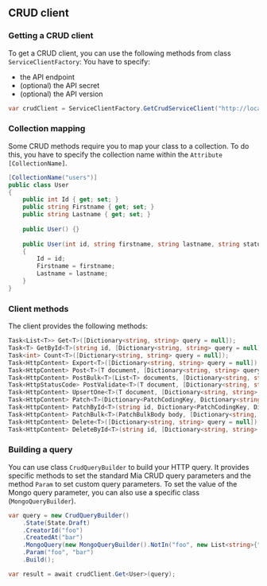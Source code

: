 ## CRUD client

### Getting a CRUD client
To get a CRUD client, you can use the following methods from class `ServiceClientFactory`:
You have to specify:
+ the API endpoint
+ (optional) the API secret
+ (optional) the API version

 ```csharp
var crudClient = ServiceClientFactory.GetCrudServiceClient("http://localhost:300O", "my-secret", 2);
 ```

 ### Collection mapping
 Some CRUD methods require you to map your class to a collection. To do this, you have to specify the collection name within the `Attribute` ``[CollectionName]``.   

```csharp
[CollectionName("users")]
public class User
{
    public int Id { get; set; }
    public string Firstname { get; set; }
    public string Lastname { get; set; }
    
    public User() {}
    
    public User(int id, string firstname, string lastname, string status)
    {
        Id = id;
        Firstname = firstname;
        Lastname = lastname;
    }
}
``` 


### Client methods
The client provides the following methods:

```csharp
Task<List<T>> Get<T>([Dictionary<string, string> query = null]);
Task<T> GetById<T>(string id, [Dictionary<string, string> query = null]);
Task<int> Count<T>([Dictionary<string, string> query = null]);
Task<HttpContent> Export<T>([Dictionary<string, string> query = null]);
Task<HttpContent> Post<T>(T document, [Dictionary<string, string> query = null]);
Task<HttpContent> PostBulk<T>(List<T> documents, [Dictionary<string, string> query = null]);
Task<HttpStatusCode> PostValidate<T>(T document, [Dictionary<string, string> query = null]);
Task<HttpContent> UpsertOne<T>(T document, [Dictionary<string, string> query = null]);
Task<HttpContent> Patch<T>(Dictionary<PatchCodingKey, Dictionary<string, object>> body, [Dictionary<string, string> query = null]);
Task<HttpContent> PatchById<T>(string id, Dictionary<PatchCodingKey, Dictionary<string, object>> body,[Dictionary<string, string> query = null]);
Task<HttpContent> PatchBulk<T>(PatchBulkBody body, [Dictionary<string, string> query = null]);
Task<HttpContent> Delete<T>([Dictionary<string, string> query = null]);
Task<HttpContent> DeleteById<T>(string id, [Dictionary<string, string> query = null]);
 ```

 ### Building a query
 You can use class `CrudQueryBuilder` to build your HTTP query.
 It provides specific methods to set the standard Mia CRUD query parameters and the method `Param` to set custom query parameters.
 To set the value of the Mongo query parameter, you can also use a specific class (`MongoQueryBuilder`).

```csharp
var query = new CrudQueryBuilder()
    .State(State.Draft)
    .CreatorId("foo")
    .CreatedAt("bar")
    .MongoQuery(new MongoQueryBuilder().NotIn("foo", new List<string>{"bar", "baz"}))
    .Param("foo", "bar")
    .Build();

var result = await crudClient.Get<User>(query);
``` 
